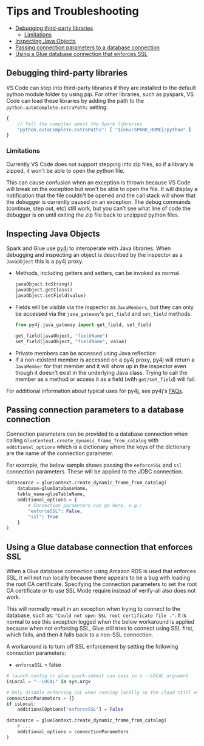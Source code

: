 # Tips and Troubleshooting

- [Debugging third-party libraries](#Debugging-third-party-libraries)
    - [Limitations](#limitations)
- [Inspecting Java Objects](#inspecting-java-objects)
- [Passing connection parameters to a database connection](Passing-connection-parameters-to-a-database-connection)
- [Using a Glue database connection that enforces SSL](#Using-a-Glue-database-connection-that-enforces-SSL)

## Debugging third-party libraries
VS Code can step into third-party libraries if they are installed to the default python module folder by using pip. For other libraries, such as pyspark, VS Code can load these libraries by adding the path to the `python.autoComplete.extraPaths` setting.
```javascript
{
    // Tell the compiler about the Spark libraries
    "python.autoComplete.extraPaths": [ "${env:SPARK_HOME}/python" ]
}
```

### Limitations
Currently VS Code does not support stepping into zip files, so if a library is zipped, it won't be able to open the python file.

This can cause confusion when an exception is thrown because VS Code will break on the exception but won't be able to open the file. It will display a notification that the file couldn't be opened and the call stack will show that the debugger is currently paused on an exception. The debug commands (continue, step out, etc) still work, but you can't see what line of code the debugger is on until exiting the zip file back to unzipped python files.

## Inspecting Java Objects
Spark and Glue use [py4j](https://py4j.org/) to interoperate with Java libraries. When debugging and inspecting an object is described by the inspector as a `JavaObject` this is a py4j proxy.

- Methods, including getters and setters, can be invoked as normal.
    ```python
    javaObject.toString()
    javaObject.getClass()
    javaObject.setField(value)
    ```
- Fields will be visible via the inspector as `JavaMembers`, but they can only be accessed via the `java_gateway`'s `get_field` and `set_field` methods.
    ```python
    from py4j.java_gateway import get_field, set_field

    get_field(javaObject, "fieldName")
    set_field(javaObject, "fieldName", value)
    ```
- Private members can be accessed using Java reflection
- If a non-existent member is accessed on a py4j proxy, py4j will return a `JavaMember` for that member and it will show up in the inspector even though it doesn't exist in the underlying Java class. Trying to call the member as a method or access it as a field (with `get/set_field`) will fail.

For additional information about typical uses for py4j, see py4j's [FAQs](https://www.py4j.org/faq.html).

## Passing connection parameters to a database connection
Connection parameters can be provided to a database connection when calling `GlueContext.create_dynamic_frame_from_catalog` with `additional_options` which is a dictionary where the keys of the dictionary are the name of the connection parameter.

For example, the below sample shows passing the `enforceSSL` and `ssl` connection parameters. These will be applied to the JDBC connection.

```python
datasource = glueContext.create_dynamic_frame_from_catalog(
    database=glueDatabaseName,
    table_name=glueTableName,
    additional_options = {
        # Connection parameters can go here, e.g.:
        "enforceSSL": False,
        "ssl": True
    }
)
```

## Using a Glue database connection that enforces SSL
When a Glue database connection using Amazon RDS is used that enforces SSL, it will not run locally because there appears to be a bug with loading the root CA certificate. Specifying the connection parameters to set the root CA certificate or to use SSL Mode require instead of verify-all also does not work.

This will normally result in an exception when trying to connect to the database, such as: `"Could not open SSL root certificate file ."`. It is normal to see this exception logged when the below workaround is applied because when not enforcing SSL, Glue still tries to connect using SSL first, which fails, and then it falls back to a non-SSL connection.

A workaround is to turn off SSL enforcement by setting the following connection parameters:
- `enforceSSL` = false

```python
# launch.config or glue-spark-submit can pass in a --LOCAL argument
isLocal = "--LOCAL" in sys.argv

# Only disable enforcing SSL when running locally so the cloud still enforces SSL
connectionParameters = {}
if isLocal:
    additionalOptions["enforceSSL"] = False

datasource = glueContext.create_dynamic_frame_from_catalog(
    # ...
    additional_options = connectionParameters
)
```